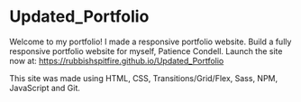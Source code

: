 # Updated_Portfolio
Welcome to my portfolio! I made a responsive portfolio website. Build a fully 
responsive portfolio website for myself, Patience Condell. Launch the site now at: 
https://rubbishspitfire.github.io/Updated_Portfolio

This site was made using HTML, CSS, Transitions/Grid/Flex, Sass, NPM, JavaScript and Git.
